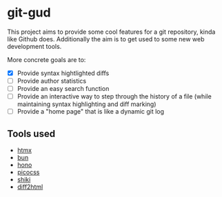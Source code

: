# git-gud

This project aims to provide some cool features for a git repository, kinda like Github does.
Additionally the aim is to get used to some new web development tools.

More concrete goals are to:

- [x] Provide syntax hightlighted diffs
- [ ] Provide author statistics
- [ ] Provide an easy search function
- [ ] Provide an interactive way to step through the history of a file (while maintaining syntax highlighting and diff marking)
- [ ] Provide a "home page" that is like a dynamic git log

## Tools used

- [htmx](https://htmx.org/)
- [bun](https://bun.sh/)
- [hono](https://hono.dev/)
- [picocss](https://picocss.com/)
- [shiki](https://github.com/shikijs/shiki)
- [diff2html](https://diff2html.xyz/)

